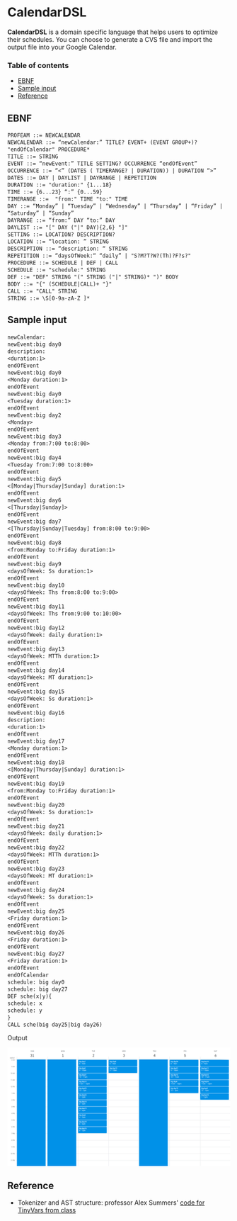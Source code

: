 # CalendarDSL

**CalendarDSL** is a domain specific language that helps users to optimize their schedules. You can choose to generate a CVS file and import the output file into your Google Calendar. 

### Table of contents

- [EBNF](#ebnf)
- [Sample input](#sample-input)
- [Reference](#reference)

## EBNF
```
PROFEAM ::= NEWCALENDAR
NEWCALENDAR ::= “newCalendar:” TITLE? EVENT+ (EVENT GROUP+)? "endOfCalendar" PROCEDURE*
TITLE ::= STRING
EVENT ::= “newEvent:” TITLE SETTING? OCCURRENCE “endOfEvent”
OCCURRENCE ::= “<” (DATES ( TIMERANGE? | DURATION)) | DURATION “>”
DATES ::= DAY | DAYLIST | DAYRANGE | REPETITION
DURATION ::= "duration:" {1...18}
TIME ::= {6...23} “:” {0...59}
TIMERANGE ::=  "from:" TIME "to:" TIME
DAY ::= “Monday” | “Tuesday” | “Wednesday” | “Thursday” | “Friday” | “Saturday” | “Sunday”
DAYRANGE ::= “from:” DAY “to:” DAY
DAYLIST ::= "[" DAY ("|" DAY){2,6} "]"
SETTING ::= LOCATION? DESCRIPTION?
LOCATION ::= “location: ” STRING
DESCRIPTION ::= “description: “ STRING
REPETITION ::= “daysOfWeek:“ “daily” | "S?M?T?W?(Th)?F?s?"
PROCEDURE ::= SCHEDULE | DEF | CALL
SCHEDULE ::= "schedule:" STRING
DEF ::= "DEF" STRING "(" STRING ("|" STRING)* ")" BODY
BODY ::= "{" (SCHEDULE|CALL)+ "}"
CALL ::= "CALL" STRING
STRING ::= \S[0-9a-zA-Z ]*
```
## Sample input

```$xslt
newCalendar:
newEvent:big day0
description:
<duration:1>
endOfEvent
newEvent:big day0
<Monday duration:1>
endOfEvent
newEvent:big day0
<Tuesday duration:1>
endOfEvent
newEvent:big day2
<Monday>
endOfEvent
newEvent:big day3
<Monday from:7:00 to:8:00>
endOfEvent
newEvent:big day4
<Tuesday from:7:00 to:8:00>
endOfEvent
newEvent:big day5
<[Monday|Thursday|Sunday] duration:1>
endOfEvent
newEvent:big day6
<[Thursday|Sunday]>
endOfEvent
newEvent:big day7
<[Thursday|Sunday|Tuesday] from:8:00 to:9:00>
endOfEvent
newEvent:big day8
<from:Monday to:Friday duration:1>
endOfEvent
newEvent:big day9
<daysOfWeek: Ss duration:1>
endOfEvent
newEvent:big day10
<daysOfWeek: Ths from:8:00 to:9:00>
endOfEvent
newEvent:big day11
<daysOfWeek: Ths from:9:00 to:10:00>
endOfEvent
newEvent:big day12
<daysOfWeek: daily duration:1>
endOfEvent
newEvent:big day13
<daysOfWeek: MTTh duration:1>
endOfEvent
newEvent:big day14
<daysOfWeek: MT duration:1>
endOfEvent
newEvent:big day15
<daysOfWeek: Ss duration:1>
endOfEvent
newEvent:big day16
description:
<duration:1>
endOfEvent
newEvent:big day17
<Monday duration:1>
endOfEvent
newEvent:big day18
<[Monday|Thursday|Sunday] duration:1>
endOfEvent
newEvent:big day19
<from:Monday to:Friday duration:1>
endOfEvent
newEvent:big day20
<daysOfWeek: Ss duration:1>
endOfEvent
newEvent:big day21
<daysOfWeek: daily duration:1>
endOfEvent
newEvent:big day22
<daysOfWeek: MTTh duration:1>
endOfEvent
newEvent:big day23
<daysOfWeek: MT duration:1>
endOfEvent
newEvent:big day24
<daysOfWeek: Ss duration:1>
endOfEvent
newEvent:big day25
<Friday duration:1>
endOfEvent
newEvent:big day26
<Friday duration:1>
endOfEvent
newEvent:big day27
<Friday duration:1>
endOfEvent
endOfCalendar
schedule: big day0
schedule: big day27
DEF sche(x|y){
schedule: x
schedule: y
}
CALL sche(big day25|big day26)

```
Output

![alt text][logo]

[logo]: /img/sample.png "Sample output"

## Reference
- Tokenizer and AST structure: professor Alex Summers' [code for TinyVars from class](http://www.students.cs.ubc.ca/~cs-410/repos/tinyVars-complete.zip)

